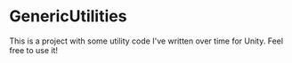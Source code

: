 # GenericUtilities
This is a project with some utility code I've written over time for Unity. Feel free to use it!
